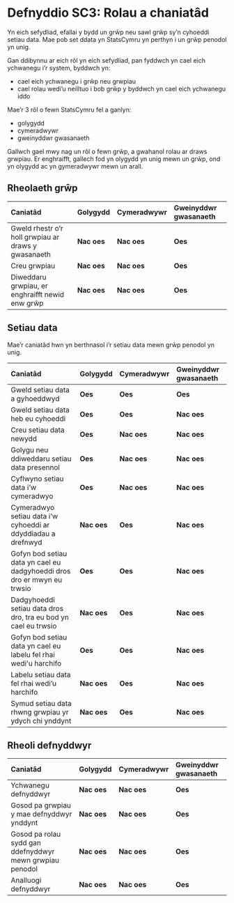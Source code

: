 # Defnyddio SC3: Rolau a chaniatâd

Yn eich sefydliad, efallai y bydd un grŵp neu sawl grŵp sy’n cyhoeddi setiau data. Mae pob set ddata yn StatsCymru yn perthyn i un grŵp penodol yn unig.

Gan ddibynnu ar eich rôl yn eich sefydliad, pan fyddwch yn cael eich ychwanegu i’r system, byddwch yn:

- cael eich ychwanegu i grŵp neu grwpiau
- cael rolau wedi’u neilltuo i bob grŵp y byddwch yn cael eich ychwanegu iddo

Mae’r 3 rôl o fewn StatsCymru fel a ganlyn:

- golygydd
- cymeradwywr
- gweinyddwr gwasanaeth

Gallwch gael mwy nag un rôl o fewn grŵp, a gwahanol rolau ar draws grwpiau. Er enghraifft, gallech fod yn olygydd yn unig mewn un grŵp, ond yn olygydd ac yn gymeradwywr mewn un arall.

## Rheolaeth grŵp

| Caniatâd                                                   | Golygydd                                                  | Cymeradwywr                                               | Gweinyddwr gwasanaeth                                   |
| :--------------------------------------------------------- | :-------------------------------------------------------- | :-------------------------------------------------------- | :------------------------------------------------------ |
| Gweld rhestr o’r holl grwpiau ar draws y gwasanaeth        | <strong class="govuk-tag govuk-tag--red">Nac oes</strong> | <strong class="govuk-tag govuk-tag--red">Nac oes</strong> | <strong class="govuk-tag govuk-tag--green">Oes</strong> |
| Creu grwpiau                                               | <strong class="govuk-tag govuk-tag--red">Nac oes</strong> | <strong class="govuk-tag govuk-tag--red">Nac oes</strong> | <strong class="govuk-tag govuk-tag--green">Oes</strong> |
| Diweddaru grwpiau, er enghraifft newid enw grŵp            | <strong class="govuk-tag govuk-tag--red">Nac oes</strong> | <strong class="govuk-tag govuk-tag--red">Nac oes</strong> | <strong class="govuk-tag govuk-tag--green">Oes</strong> |

## Setiau data

Mae’r caniatâd hwn yn berthnasol i’r setiau data mewn grŵp penodol yn unig.

| Caniatâd                                                                | Golygydd                                                  | Cymeradwywr                                               | Gweinyddwr gwasanaeth                                     |
| :---------------------------------------------------------------------- | :-------------------------------------------------------- | :-------------------------------------------------------- | :-------------------------------------------------------- |
| Gweld setiau data a gyhoeddwyd                                          | <strong class="govuk-tag govuk-tag--green">Oes</strong>   | <strong class="govuk-tag govuk-tag--green">Oes</strong>   | <strong class="govuk-tag govuk-tag--green">Oes</strong>   |
| Gweld setiau data heb eu cyhoeddi                                       | <strong class="govuk-tag govuk-tag--green">Oes</strong>   | <strong class="govuk-tag govuk-tag--green">Oes</strong>   | <strong class="govuk-tag govuk-tag--red">Nac oes</strong> |
| Creu setiau data newydd                                                 | <strong class="govuk-tag govuk-tag--green">Oes</strong>   | <strong class="govuk-tag govuk-tag--red">Nac oes</strong> | <strong class="govuk-tag govuk-tag--red">Nac oes</strong> |
| Golygu neu ddiweddaru setiau data presennol                             | <strong class="govuk-tag govuk-tag--green">Oes</strong>   | <strong class="govuk-tag govuk-tag--red">Nac oes</strong> | <strong class="govuk-tag govuk-tag--red">Nac oes</strong> |
| Cyflwyno setiau data i’w cymeradwyo                                     | <strong class="govuk-tag govuk-tag--green">Oes</strong>   | <strong class="govuk-tag govuk-tag--red">Nac oes</strong> | <strong class="govuk-tag govuk-tag--red">Nac oes</strong> |
| Cymeradwyo setiau data i’w cyhoeddi ar ddyddiadau a drefnwyd            | <strong class="govuk-tag govuk-tag--red">Nac oes</strong> | <strong class="govuk-tag govuk-tag--green">Oes</strong>   | <strong class="govuk-tag govuk-tag--red">Nac oes</strong> |
| Gofyn bod setiau data yn cael eu dadgyhoeddi dros dro er mwyn eu trwsio | <strong class="govuk-tag govuk-tag--green">Oes</strong>   | <strong class="govuk-tag govuk-tag--green">Oes</strong>   | <strong class="govuk-tag govuk-tag--red">Nac oes</strong>      |
| Dadgyhoeddi setiau data dros dro, tra eu bod yn cael eu trwsio          | <strong class="govuk-tag govuk-tag--red">Nac oes</strong>      | <strong class="govuk-tag govuk-tag--green">Oes</strong>   | <strong class="govuk-tag govuk-tag--red">Nac oes</strong>      |
| Gofyn bod setiau data yn cael eu labelu fel rhai wedi'u harchifo        | <strong class="govuk-tag govuk-tag--green">Oes</strong>   | <strong class="govuk-tag govuk-tag--green">Oes</strong>   | <strong class="govuk-tag govuk-tag--red">Nac oes</strong>      |
| Labelu setiau data fel rhai wedi’u harchifo                             | <strong class="govuk-tag govuk-tag--red">Nac oes</strong>      | <strong class="govuk-tag govuk-tag--green">Oes</strong>   | <strong class="govuk-tag govuk-tag--red">Nac oes</strong>      |
| Symud setiau data rhwng grwpiau yr ydych chi ynddynt                    | <strong class="govuk-tag govuk-tag--red">Nac oes</strong>    | <strong class="govuk-tag govuk-tag--green">Oes</strong> | <strong class="govuk-tag govuk-tag--red">Nac oes</strong>    |

## Rheoli defnyddwyr

| Caniatâd                                                 | Golygydd                                                  | Cymeradwywr                                               | Gweinyddwr gwasanaeth                                   |
| :------------------------------------------------------- | :-------------------------------------------------------- | :-------------------------------------------------------- | :------------------------------------------------------ |
| Ychwanegu defnyddwyr                                     | <strong class="govuk-tag govuk-tag--red">Nac oes</strong> | <strong class="govuk-tag govuk-tag--red">Nac oes</strong> | <strong class="govuk-tag govuk-tag--green">Oes</strong> |
| Gosod pa grwpiau y mae defnyddwyr ynddynt                | <strong class="govuk-tag govuk-tag--red">Nac oes</strong> | <strong class="govuk-tag govuk-tag--red">Nac oes</strong> | <strong class="govuk-tag govuk-tag--green">Oes</strong> |
| Gosod pa rolau sydd gan ddefnyddwyr mewn grwpiau penodol | <strong class="govuk-tag govuk-tag--red">Nac oes</strong> | <strong class="govuk-tag govuk-tag--red">Nac oes</strong> | <strong class="govuk-tag govuk-tag--green">Oes</strong> |
| Analluogi defnyddwyr                                     | <strong class="govuk-tag govuk-tag--red">Nac oes</strong> | <strong class="govuk-tag govuk-tag--red">Nac oes</strong> | <strong class="govuk-tag govuk-tag--green">Oes</strong> |
